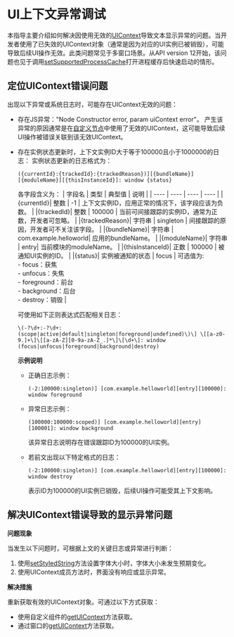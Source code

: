 # UI上下文异常调试
<!--Kit: ArkUI-->
<!--Subsystem: ArkUI-->
<!--Owner: @xiang-shouxing-->
<!--Designer: @xiang-shouxing-->
<!--Tester: @sally__-->
<!--Adviser: @HelloCrease-->

本指导主要介绍如何解决因使用无效的[UIContext](../reference/apis-arkui/arkts-apis-uicontext-uicontext.md)导致文本显示异常的问题。当开发者使用了已失效的UIContext对象（通常是因为对应的UI实例已被销毁），可能导致后续UI操作无效。此类问题常见于多窗口场景。从API version 12开始，该问题也见于调用[setSupportedProcessCache](../reference/apis-ability-kit/js-apis-inner-application-applicationContext.md#applicationcontextsetsupportedprocesscache12)打开进程缓存后快速启动的情形。

## 定位UIContext错误问题

出现以下异常或系统日志时，可能存在UIContext无效的问题：

- 存在JS异常："Node Constructor error, param uiContext error"。
  产生该异常的原因通常是在[自定义节点](./arkts-user-defined-node.md)中使用了无效的UIContext，这可能导致后续UI操作被错误关联到该无效UIContext。

- 存在实例状态更新时，上下文实例ID大于等于100000且小于1000000的日志：
  实例状态更新的日志格式为：

  `({currentId}:{trackedId}:{trackedReason})][{bundleName}][{moduleName}][{thisInstanceId}]: window {status}`

  各字段含义为：
  | 字段名 | 类型 | 典型值 | 说明 |
  | ---- | ---- | ---- | ---- |
  |{currentId}| 整数 | -1 | 上下文实例ID，应用正常的情况下，该字段应该为负数。 |
  |{trackedId}| 整数 | 100000  | 当前可间接跟踪的实例ID，通常为正数，开发者可忽略。 |
  |{trackedReason}| 字符串 | singleton | 间接跟踪的原因，开发者可不关注该字段。 |
  |{bundleName}| 字符串 | com.example.helloworld| 应用的bundleName。 |
  |{moduleName}| 字符串 | entry| 当前模块的moduleName。 |
  |{thisInstanceId}| 正数 | 100000 | 被通知UI实例的ID。 |
  |{status}| 实例被通知的状态 | focus | 可选值为:<br> - focus：获焦<br> - unfocus：失焦<br> - foreground：前台<br> - background：后台<br> - destroy：销毁 |

  可使用如下正则表达式匹配相关日志：

  `\(-?\d+:-?\d+:(scope|active|default|singleton|foreground|undefined)\)\] \[[a-z0-9.]+\]\[[a-zA-Z][0-9a-zA-Z_.]*\]\[\d+\]: window (focus|unfocus|foreground|background|destroy)`

  **示例说明**

  - 正确日志示例：

    `(-2:100000:singleton)] [com.example.helloworld][entry][100000]: window foreground`

  - 异常日志示例：

    `(100000:100000:scoped)] [com.example.helloworld][entry][100001]: window background`

    该异常日志说明存在错误跟踪ID为100000的UI实例。

  - 若前文出现以下特定格式的日志：

    `(-2:100000:singleton)] [com.example.helloworld][entry][100000]: window destroy`

    表示ID为100000的UI实例已销毁，后续UI操作可能受其上下文影响。

## 解决UIContext错误导致的显示异常问题

**问题现象**

当发生以下问题时，可根据上文的关键日志或异常进行判断：
1. 使用[setStyledString](../reference/apis-arkui/arkui-ts/ts-basic-components-text.md#setstyledstring12)方法设置字体大小时，字体大小未发生预期变化。
2. 使用UIContext成员方法时，界面没有响应或显示异常。

**解决措施**

重新获取有效的UIContext对象。可通过以下方式获取：
- 使用自定义组件的[getUIContext](../reference/apis-arkui/arkui-ts/ts-custom-component-api.md#getuicontext)方法获取。
- 通过窗口的[getUIContext](../reference/apis-arkui/arkts-apis-window-Window.md#getuicontext10)方法获取。
